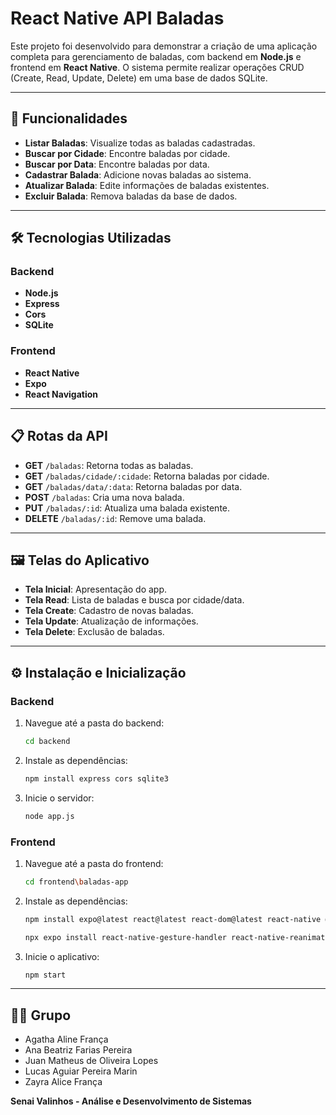 # React Native API Baladas

Este projeto foi desenvolvido para demonstrar a criação de uma aplicação completa para gerenciamento de baladas, com backend em **Node.js** e frontend em **React Native**. O sistema permite realizar operações CRUD (Create, Read, Update, Delete) em uma base de dados SQLite.

---

## 🚀 Funcionalidades

- **Listar Baladas**: Visualize todas as baladas cadastradas.
- **Buscar por Cidade**: Encontre baladas por cidade.
- **Buscar por Data**: Encontre baladas por data.
- **Cadastrar Balada**: Adicione novas baladas ao sistema.
- **Atualizar Balada**: Edite informações de baladas existentes.
- **Excluir Balada**: Remova baladas da base de dados.

---

## 🛠️ Tecnologias Utilizadas

### Backend
- **Node.js**
- **Express**
- **Cors**
- **SQLite**

### Frontend
- **React Native**
- **Expo**
- **React Navigation**

---

## 📋 Rotas da API

- **GET** `/baladas`: Retorna todas as baladas.
- **GET** `/baladas/cidade/:cidade`: Retorna baladas por cidade.
- **GET** `/baladas/data/:data`: Retorna baladas por data.
- **POST** `/baladas`: Cria uma nova balada.
- **PUT** `/baladas/:id`: Atualiza uma balada existente.
- **DELETE** `/baladas/:id`: Remove uma balada.

---

## 🖼️ Telas do Aplicativo

- **Tela Inicial**: Apresentação do app.
- **Tela Read**: Lista de baladas e busca por cidade/data.
- **Tela Create**: Cadastro de novas baladas.
- **Tela Update**: Atualização de informações.
- **Tela Delete**: Exclusão de baladas.

---

## ⚙️ Instalação e Inicialização

### Backend

1. Navegue até a pasta do backend:
   ```sh
   cd backend
   ```
2. Instale as dependências:
   ```sh
   npm install express cors sqlite3
   ```
3. Inicie o servidor:
   ```sh
   node app.js
   ```

### Frontend

1. Navegue até a pasta do frontend:
   ```sh
   cd frontend\baladas-app
   ```
2. Instale as dependências:
   ```sh
   npm install expo@latest react@latest react-dom@latest react-native @react-navigation/native @react-navigation/drawer react-native-gesture-handler react-native-reanimated react-native-safe-area-context react-native-screens react-native-vector-icons react-dom react-native-web @expo/metro-runtime
   ```
   ```sh
   npx expo install react-native-gesture-handler react-native-reanimated react-native-safe-area-context react-native-screens react-native-vector-icons
   ```
3. Inicie o aplicativo:
   ```sh
   npm start
   ```

---

## 👨‍💻 Grupo

- Agatha Aline França
- Ana Beatriz Farias Pereira
- Juan Matheus de Oliveira Lopes
- Lucas Aguiar Pereira Marin
- Zayra Alice França

**Senai Valinhos - Análise e Desenvolvimento de Sistemas**